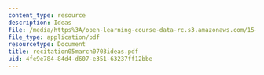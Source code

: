 ```yaml
---
content_type: resource
description: Ideas
file: /media/https%3A/open-learning-course-data-rc.s3.amazonaws.com/15-310-managerial-psychology-laboratory-spring-2003/4fe9e78484d4d607e35163237ff12bbe_recitation05march0703ideas.pdf
file_type: application/pdf
resourcetype: Document
title: recitation05march0703ideas.pdf
uid: 4fe9e784-84d4-d607-e351-63237ff12bbe
---
```

